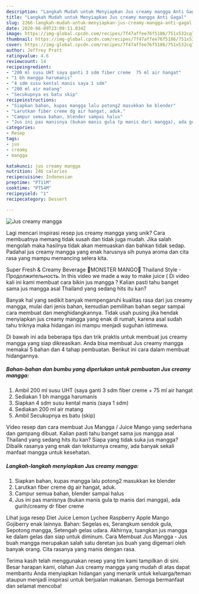 ```yaml
---
description: "Langkah Mudah untuk Menyiapkan Jus creamy mangga Anti Gagal"
title: "Langkah Mudah untuk Menyiapkan Jus creamy mangga Anti Gagal"
slug: 2266-langkah-mudah-untuk-menyiapkan-jus-creamy-mangga-anti-gagal
date: 2020-06-09T23:09:11.034Z
image: https://img-global.cpcdn.com/recipes/7f47affee76f5186/751x532cq70/jus-creamy-mangga-foto-resep-utama.jpg
thumbnail: https://img-global.cpcdn.com/recipes/7f47affee76f5186/751x532cq70/jus-creamy-mangga-foto-resep-utama.jpg
cover: https://img-global.cpcdn.com/recipes/7f47affee76f5186/751x532cq70/jus-creamy-mangga-foto-resep-utama.jpg
author: Jeffrey Pratt
ratingvalue: 4.6
reviewcount: 14
recipeingredient:
- "200 ml susu UHT saya ganti 3 sdm fiber creme  75 ml air hangat"
- "1 bh mangga harumanis"
- "4 sdm susu kental manis saya 1 sdm"
- "200 ml air matang"
- "Secukupnya es batu skip"
recipeinstructions:
- "Siapkan bahan, kupas mangga lalu potong2 masukkan ke blender"
- "Larutkan fiber creme dg air hangat, aduk."
- "Campur semua bahan, blender sampai halus"
- "Jus ini pas manisnya (bukan manis gula tp manis dari mangga), ada gurih/creamy dr fiber creme"
categories:
- Resep
tags:
- jus
- creamy
- mangga

katakunci: jus creamy mangga 
nutrition: 246 calories
recipecuisine: Indonesian
preptime: "PT11M"
cooktime: "PT54M"
recipeyield: "1"
recipecategory: Dessert

---
```



![Jus creamy mangga](https://img-global.cpcdn.com/recipes/7f47affee76f5186/751x532cq70/jus-creamy-mangga-foto-resep-utama.jpg)

Lagi mencari inspirasi resep jus creamy mangga yang unik? Cara membuatnya memang tidak susah dan tidak juga mudah. Jika salah mengolah maka hasilnya tidak akan memuaskan dan bahkan tidak sedap. Padahal jus creamy mangga yang enak harusnya sih punya aroma dan cita rasa yang mampu memancing selera kita.

Super Fresh &amp; Creamy Beverage 🍦MONSTER MANGO🍦 Thailand Style - Продолжительность. In this video we made a way to make juice ( Di video kali ini kami membuat cara bikin jus mangga ? Kalian pasti tahu banget sama jus mangga asal Thailand yang sedang hits itu kan?

Banyak hal yang sedikit banyak mempengaruhi kualitas rasa dari jus creamy mangga, mulai dari jenis bahan, kemudian pemilihan bahan segar sampai cara membuat dan menghidangkannya. Tidak usah pusing jika hendak menyiapkan jus creamy mangga yang enak di rumah, karena asal sudah tahu triknya maka hidangan ini mampu menjadi suguhan istimewa.


Di bawah ini ada beberapa tips dan trik praktis untuk membuat jus creamy mangga yang siap dikreasikan. Anda bisa membuat Jus creamy mangga memakai 5 bahan dan 4 tahap pembuatan. Berikut ini cara dalam membuat hidangannya.

<!--inarticleads1-->

##### Bahan-bahan dan bumbu yang diperlukan untuk pembuatan Jus creamy mangga:

1. Ambil 200 ml susu UHT (saya ganti 3 sdm fiber creme + 75 ml air hangat
1. Sediakan 1 bh mangga harumanis
1. Siapkan 4 sdm susu kental manis (saya 1 sdm)
1. Sediakan 200 ml air matang
1. Ambil Secukupnya es batu (skip)


Video resep dan cara membuat Jus Mangga / Juice Mango yang sederhana dan gampang dibuat. Kalian pasti tahu banget sama jus mangga asal Thailand yang sedang hits itu kan? Siapa yang tidak suka jus mangga? Dibalik rasanya yang enak dan teksturnya creamy, ada banyak sekali manfaat mangga untuk kesehatan. 

<!--inarticleads2-->

##### Langkah-langkah menyiapkan Jus creamy mangga:

1. Siapkan bahan, kupas mangga lalu potong2 masukkan ke blender
1. Larutkan fiber creme dg air hangat, aduk.
1. Campur semua bahan, blender sampai halus
1. Jus ini pas manisnya (bukan manis gula tp manis dari mangga), ada gurih/creamy dr fiber creme


Lihat juga resep Diet Juice Lemon Lychee Raspberry Apple Mango Gojiberry enak lainnya. Bahan: Segelas es, Serangkum sendok gula, Sepotong mangga, Setengah gelas udara. Akhirnya, tuangkan jus mangga ke dalam gelas dan siap untuk diminum. Cara Membuat Jus Mangga - Jus buah mangga merupakan salah satu deretan jus buah yang digemari oleh banyak orang. Cita rasanya yang manis dengan rasa. 

Terima kasih telah menggunakan resep yang tim kami tampilkan di sini. Besar harapan kami, olahan Jus creamy mangga yang mudah di atas dapat membantu Anda menyiapkan hidangan yang menarik untuk keluarga/teman ataupun menjadi inspirasi untuk berjualan makanan. Semoga bermanfaat dan selamat mencoba!
